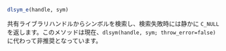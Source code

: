 ```julia
dlsym_e(handle, sym)
```

共有ライブラリハンドルからシンボルを検索し、検索失敗時には静かに `C_NULL` を返します。このメソッドは現在、`dlsym(handle, sym; throw_error=false)` に代わって非推奨となっています。

